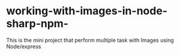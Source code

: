 # working-with-images-in-node-sharp-npm-
This is the mini project that perform multiple task with Images using Node/express
